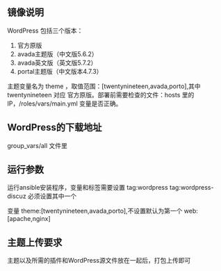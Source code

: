 ## 镜像说明

WordPress 包括三个版本：
1. 官方原版
2. avada主题版（中文版5.6.2）
3. avada英文版（英文版5.7.2）
3. portal主题版（中文版本4.7.3）

主题变量名为 theme ，取值范围：[twentynineteen,avada,porto],其中 twentynineteen 对应
官方原版。部署前需要检查的文件：hosts 里的IP，/roles/vars/main.yml 变量是否正确。

## WordPress的下载地址
group_vars/all 文件里

## 运行参数
运行ansible安装程序，变量和标签需要设置
tag:wordpress
tag:wordpress-discuz
必须设置其中一个

变量
theme:[twentynineteen,avada,porto],不设置默认为第一个
web:[apache,nginx]

## 主题上传要求
主题以及所需的插件和WordPress源文件放在一起后，打包上传即可




